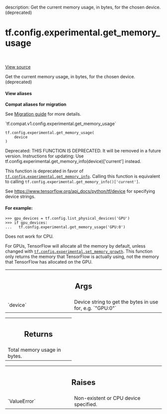 description: Get the current memory usage, in bytes, for the chosen device. (deprecated)

<div itemscope itemtype="http://developers.google.com/ReferenceObject">
<meta itemprop="name" content="tf.config.experimental.get_memory_usage" />
<meta itemprop="path" content="Stable" />
</div>

# tf.config.experimental.get_memory_usage

<!-- Insert buttons and diff -->

<table class="tfo-notebook-buttons tfo-api nocontent" align="left">

</table>

<a target="_blank" class="external" href="/code/stable/tensorflow/python/framework/config.py">View source</a>



Get the current memory usage, in bytes, for the chosen device. (deprecated)

<section class="expandable">
  <h4 class="showalways">View aliases</h4>
  <p>
<b>Compat aliases for migration</b>
<p>See
<a href="https://www.tensorflow.org/guide/migrate">Migration guide</a> for
more details.</p>
<p>`tf.compat.v1.config.experimental.get_memory_usage`</p>
</p>
</section>

<pre class="devsite-click-to-copy prettyprint lang-py tfo-signature-link">
<code>tf.config.experimental.get_memory_usage(
    device
)
</code></pre>



<!-- Placeholder for "Used in" -->

Deprecated: THIS FUNCTION IS DEPRECATED. It will be removed in a future version.
Instructions for updating:
Use tf.config.experimental.get_memory_info(device)['current'] instead.

This function is deprecated in favor of
<a href="../../../tf/config/experimental/get_memory_info.md"><code>tf.config.experimental.get_memory_info</code></a>. Calling this function is equivalent
to calling `tf.config.experimental.get_memory_info()['current']`.

See https://www.tensorflow.org/api_docs/python/tf/device for specifying device
strings.

#### For example:



```
>>> gpu_devices = tf.config.list_physical_devices('GPU')
>>> if gpu_devices:
...   tf.config.experimental.get_memory_usage('GPU:0')
```

Does not work for CPU.

For GPUs, TensorFlow will allocate all the memory by default, unless changed
with <a href="../../../tf/config/experimental/set_memory_growth.md"><code>tf.config.experimental.set_memory_growth</code></a>. This function only returns
the memory that TensorFlow is actually using, not the memory that TensorFlow
has allocated on the GPU.

<!-- Tabular view -->
 <table class="responsive fixed orange">
<colgroup><col width="214px"><col></colgroup>
<tr><th colspan="2"><h2 class="add-link">Args</h2></th></tr>

<tr>
<td>
`device`
</td>
<td>
Device string to get the bytes in use for, e.g. `"GPU:0"`
</td>
</tr>
</table>



<!-- Tabular view -->
 <table class="responsive fixed orange">
<colgroup><col width="214px"><col></colgroup>
<tr><th colspan="2"><h2 class="add-link">Returns</h2></th></tr>
<tr class="alt">
<td colspan="2">
Total memory usage in bytes.
</td>
</tr>

</table>



<!-- Tabular view -->
 <table class="responsive fixed orange">
<colgroup><col width="214px"><col></colgroup>
<tr><th colspan="2"><h2 class="add-link">Raises</h2></th></tr>

<tr>
<td>
`ValueError`
</td>
<td>
Non-existent or CPU device specified.
</td>
</tr>
</table>

